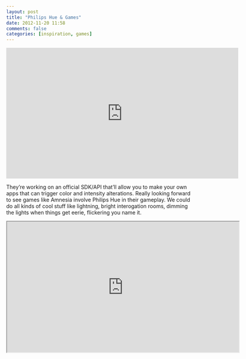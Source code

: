 ```yaml
---
layout: post
title: "Philips Hue & Games"
date: 2012-11-20 11:58
comments: false
categories: [inspiration, games]
---
```


<iframe width="620" height="349" src="https://www.youtube.com/embed/IT5W_Mjuz5I" frameborder="0" allowfullscreen></iframe>

They’re working on an official SDK/API that’ll allow you to make your own apps that can trigger color and intensity alterations. Really looking forward to see games like Amnesia involve Philips Hue in their gameplay. We could do all kinds of cool stuff like lightning, bright interogation rooms, dimming the lights when things get eerie, flickering you name it.

<iframe width="620" height="349" src="https://www.youtube.com/embed/u1nY_5-UrY4" allowfullscreen></iframe>
